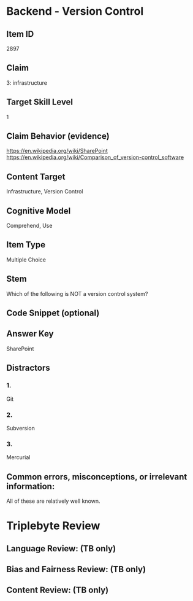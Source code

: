 # Backend - Version Control

## Item ID
2897

## Claim
3: infrastructure

## Target Skill Level
1

## Claim Behavior (evidence)
https://en.wikipedia.org/wiki/SharePoint  
https://en.wikipedia.org/wiki/Comparison_of_version-control_software

## Content Target
Infrastructure, Version Control

## Cognitive Model
Comprehend, Use

## Item Type
Multiple Choice

## Stem
Which of the following is NOT a version control system?

## Code Snippet (optional)

## Answer Key
SharePoint

## Distractors
### 1.
Git

### 2.
Subversion

### 3.
Mercurial

## Common errors, misconceptions, or irrelevant information:
All of these are relatively well known.


# Triplebyte Review

## Language Review: (TB only)

## Bias and Fairness Review: (TB only)

## Content Review: (TB only)
